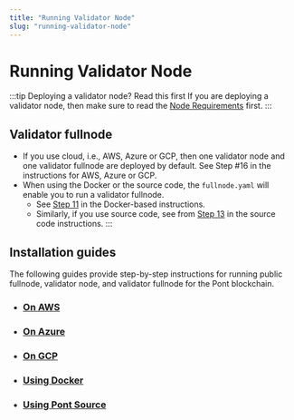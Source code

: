 ```yaml
---
title: "Running Validator Node"
slug: "running-validator-node"
---
```


# Running Validator Node

:::tip Deploying a validator node? Read this first
If you are deploying a validator node, then make sure to read the [Node Requirements](../node-requirements) first.
:::


## Validator fullnode

- If you use cloud, i.e., AWS, Azure or GCP, then one validator node and one validator fullnode are deployed by default. See Step #16 in the instructions for AWS, Azure or GCP. 
- When using the Docker or the source code, the `fullnode.yaml` will enable you to run a validator fullnode. 
  - See [Step 11](run-validator-node-using-docker#docker-vfn) in the Docker-based instructions. 
  - Similarly, if you use source code, see from [Step 13](run-validator-node-using-source#source-code-vfn) in the source code instructions. 
:::

## Installation guides
The following guides provide step-by-step instructions for running public fullnode, validator node, and validator fullnode for the Pont blockchain. 

- ### [On AWS](run-validator-node-using-aws)
- ### [On Azure](run-validator-node-using-azure)
- ### [On GCP](run-validator-node-using-gcp)
- ### [Using Docker](run-validator-node-using-docker)
- ### [Using Pont Source](run-validator-node-using-source)
